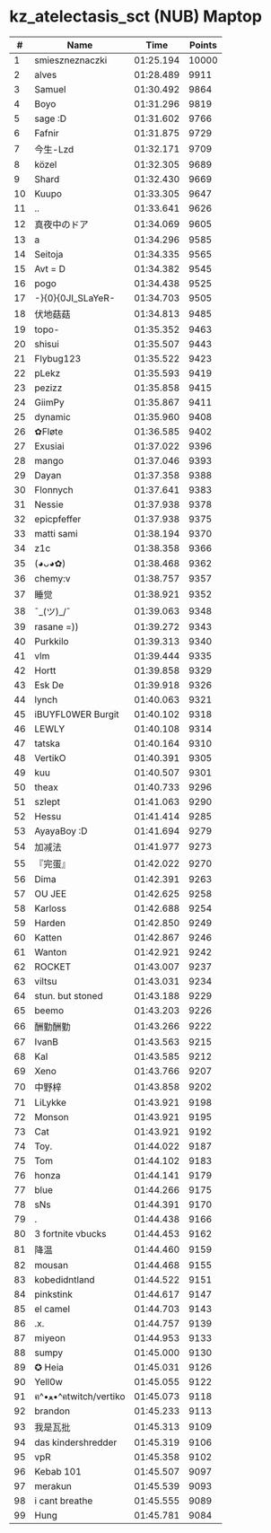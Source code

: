 # kz_atelectasis_sct (NUB) Maptop

|  # | Name | Time | Points |
|-------------- | -------------- | -------------- | -------------- | 
| 1 | smieszneznaczki | 01:25.194 | 10000 | 
| 2 | alves | 01:28.489 | 9911 | 
| 3 | Samuel | 01:30.492 | 9864 | 
| 4 | Boyo | 01:31.296 | 9819 | 
| 5 | sage :D | 01:31.602 | 9766 | 
| 6 | Fafnir | 01:31.875 | 9729 | 
| 7 | 今生-Lzd | 01:32.171 | 9709 | 
| 8 | közel | 01:32.305 | 9689 | 
| 9 | Shard | 01:32.430 | 9669 | 
| 10 | Kuupo | 01:33.305 | 9647 | 
| 11 | .. | 01:33.641 | 9626 | 
| 12 | 真夜中のドア | 01:34.069 | 9605 | 
| 13 | a | 01:34.296 | 9585 | 
| 14 | Seitoja | 01:34.335 | 9565 | 
| 15 | Avt = D | 01:34.382 | 9545 | 
| 16 | pogo | 01:34.438 | 9525 | 
| 17 | -}{0}{0JI_SLaYeR- | 01:34.703 | 9505 | 
| 18 | 伏地菇菇 | 01:34.813 | 9485 | 
| 19 | topo- | 01:35.352 | 9463 | 
| 20 | shisui | 01:35.507 | 9443 | 
| 21 | Flybug123 | 01:35.522 | 9423 | 
| 22 | pLekz | 01:35.593 | 9419 | 
| 23 | pezizz | 01:35.858 | 9415 | 
| 24 | GiimPy | 01:35.867 | 9411 | 
| 25 | dynamic | 01:35.960 | 9408 | 
| 26 | ✿Fløte | 01:36.585 | 9402 | 
| 27 | Exusiai | 01:37.022 | 9396 | 
| 28 | mango | 01:37.046 | 9393 | 
| 29 | Dayan | 01:37.358 | 9388 | 
| 30 | Flonnych | 01:37.641 | 9383 | 
| 31 | Nessie | 01:37.938 | 9378 | 
| 32 | epicpfeffer | 01:37.938 | 9375 | 
| 33 | matti sami | 01:38.194 | 9370 | 
| 34 | z1c | 01:38.358 | 9366 | 
| 35 | (◕ᴗ◕✿) | 01:38.468 | 9362 | 
| 36 | chemy:v | 01:38.757 | 9357 | 
| 37 | 睡觉 | 01:38.921 | 9352 | 
| 38 | ¯\_(ツ)_/¯ | 01:39.063 | 9348 | 
| 39 | rasane =)) | 01:39.272 | 9343 | 
| 40 | Purkkilo | 01:39.313 | 9340 | 
| 41 | vlm | 01:39.444 | 9335 | 
| 42 | Hortt | 01:39.858 | 9329 | 
| 43 | Esk De | 01:39.918 | 9326 | 
| 44 | lynch | 01:40.063 | 9321 | 
| 45 | iBUYFL0WER Burgit | 01:40.102 | 9318 | 
| 46 | LEWLY | 01:40.108 | 9314 | 
| 47 | tatska | 01:40.164 | 9310 | 
| 48 | VertikO | 01:40.391 | 9305 | 
| 49 | kuu | 01:40.507 | 9301 | 
| 50 | theax | 01:40.733 | 9296 | 
| 51 | szlept | 01:41.063 | 9290 | 
| 52 | Hessu | 01:41.414 | 9285 | 
| 53 | AyayaBoy :D | 01:41.694 | 9279 | 
| 54 | 加减法 | 01:41.977 | 9273 | 
| 55 | 『完蛋』 | 01:42.022 | 9270 | 
| 56 | Dima | 01:42.391 | 9263 | 
| 57 | OU JEE | 01:42.625 | 9258 | 
| 58 | Karloss | 01:42.688 | 9254 | 
| 59 | Harden | 01:42.850 | 9249 | 
| 60 | Katten | 01:42.867 | 9246 | 
| 61 | Wanton | 01:42.921 | 9242 | 
| 62 | ROCKET | 01:43.007 | 9237 | 
| 63 | viltsu | 01:43.031 | 9234 | 
| 64 | stun. but stoned | 01:43.188 | 9229 | 
| 65 | beemo | 01:43.203 | 9226 | 
| 66 | 酬勤酬勤 | 01:43.266 | 9222 | 
| 67 | IvanB | 01:43.563 | 9215 | 
| 68 | Kal | 01:43.585 | 9212 | 
| 69 | Xeno | 01:43.766 | 9207 | 
| 70 | 中野梓 | 01:43.858 | 9202 | 
| 71 | LiLykke | 01:43.921 | 9198 | 
| 72 | Monson | 01:43.921 | 9195 | 
| 73 | Cat | 01:43.921 | 9192 | 
| 74 | Toy. | 01:44.022 | 9187 | 
| 75 | Tom | 01:44.102 | 9183 | 
| 76 | honza | 01:44.141 | 9179 | 
| 77 | blue | 01:44.266 | 9175 | 
| 78 | sNs | 01:44.391 | 9170 | 
| 79 | . | 01:44.438 | 9166 | 
| 80 | 3 fortnite vbucks | 01:44.453 | 9162 | 
| 81 | 降温 | 01:44.460 | 9159 | 
| 82 | mousan | 01:44.468 | 9155 | 
| 83 | kobedidntland | 01:44.522 | 9151 | 
| 84 | pinkstink | 01:44.617 | 9147 | 
| 85 | el camel | 01:44.703 | 9143 | 
| 86 | .x. | 01:44.757 | 9139 | 
| 87 | miyeon | 01:44.953 | 9133 | 
| 88 | sumpy | 01:45.000 | 9130 | 
| 89 | ✪ Heia | 01:45.031 | 9126 | 
| 90 | Yell0w | 01:45.055 | 9122 | 
| 91 | ฅ^•ﻌ•^ฅtwitch/vertiko | 01:45.073 | 9118 | 
| 92 | brandon | 01:45.233 | 9113 | 
| 93 | 我是瓦批 | 01:45.313 | 9109 | 
| 94 | das kindershredder | 01:45.319 | 9106 | 
| 95 | vpR | 01:45.358 | 9102 | 
| 96 | Kebab 101 | 01:45.507 | 9097 | 
| 97 | merakun | 01:45.539 | 9093 | 
| 98 | i cant breathe | 01:45.555 | 9089 | 
| 99 | Hung | 01:45.781 | 9084 | 

